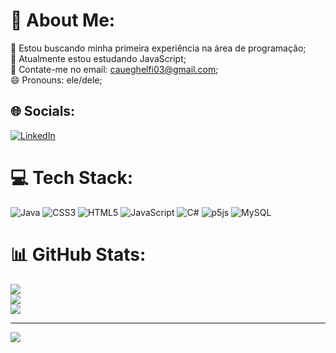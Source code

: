 # 💫 About Me:
🔭 Estou buscando minha primeira experiência na área de programação;<br>🌱 Atualmente estou estudando JavaScript;<br>💬 Contate-me no email: caueghelfi03@gmail.com;<br>😄 Pronouns: ele/dele;


## 🌐 Socials:
[![LinkedIn](https://img.shields.io/badge/LinkedIn-%230077B5.svg?logo=linkedin&logoColor=white)](https://linkedin.com/in/https://www.linkedin.com/in/caue-ghelfi-768840239/) 

# 💻 Tech Stack:
![Java](https://img.shields.io/badge/java-%23ED8B00.svg?style=for-the-badge&logo=java&logoColor=white) ![CSS3](https://img.shields.io/badge/css3-%231572B6.svg?style=for-the-badge&logo=css3&logoColor=white) ![HTML5](https://img.shields.io/badge/html5-%23E34F26.svg?style=for-the-badge&logo=html5&logoColor=white) ![JavaScript](https://img.shields.io/badge/javascript-%23323330.svg?style=for-the-badge&logo=javascript&logoColor=%23F7DF1E) ![C#](https://img.shields.io/badge/c%23-%23239120.svg?style=for-the-badge&logo=c-sharp&logoColor=white) ![p5js](https://img.shields.io/badge/p5.js-ED225D?style=for-the-badge&logo=p5.js&logoColor=FFFFFF) ![MySQL](https://img.shields.io/badge/mysql-%2300f.svg?style=for-the-badge&logo=mysql&logoColor=white)
# 📊 GitHub Stats:
![](https://github-readme-stats.vercel.app/api?username=CaueGhelfi&theme=dark&hide_border=false&include_all_commits=false&count_private=false)<br/>
![](https://github-readme-streak-stats.herokuapp.com/?user=CaueGhelfi&theme=dark&hide_border=false)<br/>
![](https://github-readme-stats.vercel.app/api/top-langs/?username=CaueGhelfi&theme=dark&hide_border=false&include_all_commits=false&count_private=false&layout=compact)

---
[![](https://visitcount.itsvg.in/api?id=CaueGhelfi&icon=0&color=0)](https://visitcount.itsvg.in)

<!-- Proudly created with GPRM ( https://gprm.itsvg.in ) -->
